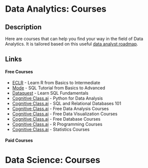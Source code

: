 # Data Analytics: Courses

## Description

Here are courses that can help you find your way in the field of Data Analytics. It is tailored based on this useful [data analyst roadmap](https://miro.medium.com/max/1400/1*UvcgqMJFDgysm78wawo6_A.png).

## Links
#### Free Courses

- [ECLR](http://eclr.humanities.manchester.ac.uk/index.php/R) - Learn R from Basics to Intermediate
- [Mode](https://mode.com/sql-tutorial/) - SQL Tutorial from Basics to Advanced
- [Dataquest](https://app.dataquest.io/) - Learn SQL Fundamentals
- [Cognitive Class.ai](https://cognitiveclass.ai/courses/course-v1:CognitiveClass+DA0101EN+v1) - Python for Data Analysis
- [Cognitive Class.ai](https://cognitiveclass.ai/courses/course-v1:BDU+DB0101EN+v1) - SQL and Relational Databases 101
- [Cognitive Class.ai](https://cognitiveclass.ai/courses?type%5B%5D=all&sort%5B%5D=most_popular&tier%5B%5D=free&topic%5B%5D=data-analysis) - Free Data Analysis Courses
- [Cognitive Class.ai](https://cognitiveclass.ai/courses?type%5B%5D=all&sort%5B%5D=most_popular&tier%5B%5D=free&topic%5B%5D=data-visualization) - Free Data Visualization Courses
- [Cognitive Class.ai](https://cognitiveclass.ai/courses?type%5B%5D=all&sort%5B%5D=most_popular&tier%5B%5D=free&topic%5B%5D=database) - Free Database Courses
- [Cognitive Class.ai](https://cognitiveclass.ai/courses?type%5B%5D=course&sort%5B%5D=most_popular&tier%5B%5D=free&topic%5B%5D=r-programming) - R Programming Courses
- [Cognitive Class.ai](https://cognitiveclass.ai/courses?type%5B%5D=course&sort%5B%5D=most_popular&tier%5B%5D=free&topic%5B%5D=statistics) - Statistics Courses
#### Paid Courses

# Data Science: Courses







